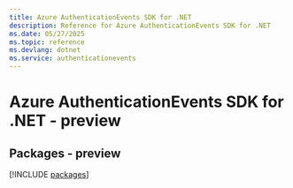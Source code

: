 ```yaml
---
title: Azure AuthenticationEvents SDK for .NET
description: Reference for Azure AuthenticationEvents SDK for .NET
ms.date: 05/27/2025
ms.topic: reference
ms.devlang: dotnet
ms.service: authenticationevents
---
```

# Azure AuthenticationEvents SDK for .NET - preview
## Packages - preview
[!INCLUDE [packages](authenticationevents-index.md)]
